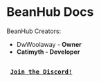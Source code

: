 # BeanHub Docs
<p>BeanHub Creators:</p>
<ul>
  <li>DwWoolaway - <strong>Owner<strong></li>
  <li>Catimyth - <strong>Developer<strong></li>
</ul>

[Link]: # 'https://discord.gg/D2WHwdYg3D'
<kbd> <br> [Join the Discord!][Link] <br> </kbd>
